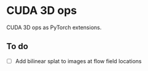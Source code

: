# CUDA 3D ops
CUDA 3D ops as PyTorch extensions.

## To do

- [ ] Add bilinear splat to images at flow field locations
